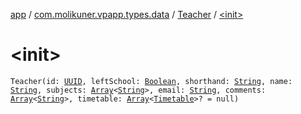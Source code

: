 [app](../../index.md) / [com.molikuner.vpapp.types.data](../index.md) / [Teacher](index.md) / [&lt;init&gt;](./-init-.md)

# &lt;init&gt;

`Teacher(id: `[`UUID`](../../com.molikuner.types/-u-u-i-d/index.md)`, leftSchool: `[`Boolean`](https://kotlinlang.org/api/latest/jvm/stdlib/kotlin/-boolean/index.html)`, shorthand: `[`String`](https://kotlinlang.org/api/latest/jvm/stdlib/kotlin/-string/index.html)`, name: `[`String`](https://kotlinlang.org/api/latest/jvm/stdlib/kotlin/-string/index.html)`, subjects: `[`Array`](https://kotlinlang.org/api/latest/jvm/stdlib/kotlin/-array/index.html)`<`[`String`](https://kotlinlang.org/api/latest/jvm/stdlib/kotlin/-string/index.html)`>, email: `[`String`](https://kotlinlang.org/api/latest/jvm/stdlib/kotlin/-string/index.html)`, comments: `[`Array`](https://kotlinlang.org/api/latest/jvm/stdlib/kotlin/-array/index.html)`<`[`String`](https://kotlinlang.org/api/latest/jvm/stdlib/kotlin/-string/index.html)`>, timetable: `[`Array`](https://kotlinlang.org/api/latest/jvm/stdlib/kotlin/-array/index.html)`<`[`Timetable`](../-timetable/index.md)`>? = null)`